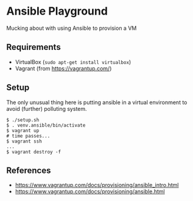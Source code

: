 # Ansible Playground

Mucking about with using Ansible to provision a VM

## Requirements

* VirtualBox (`sudo apt-get install virtualbox`)
* Vagrant (from https://vagrantup.com/)

## Setup

The only unusual thing here is putting ansible in a virtual environment to avoid (further) polluting system.

    $ ./setup.sh
    $ . venv.ansible/bin/activate
    $ vagrant up
    # time passes...
    $ vagrant ssh
    ...
    $ vagrant destroy -f

## References

* https://www.vagrantup.com/docs/provisioning/ansible_intro.html
* https://www.vagrantup.com/docs/provisioning/ansible.html

